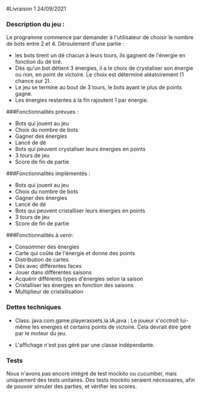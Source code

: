 #Livraison 1 24/09/2021

### Description du jeu :

Le programme commence par demander à l'utilisateur de choisir le nombre de bots entre 2 et 4.
Déroulement d'une partie :
- les bots tirent un dé chacun à leurs tours,
  ils gagnent de l'énergie en fonction du dé tiré.
- Dès qu'un bot détient 3 énergies, il a le choix de crystaliser son énergie ou non, en point de victoire.
  Le choix est déterminé aléatoirement (1 chance sur 2).
- Le jeu se termine au bout de 3 tours, le bots ayant le plus de points gagne.
- Les énergies restantes à la fin rajoutent 1 par énergie.


###Fonctionnalités prévues :

- Bots qui jouent au jeu
- Choix du nombre de bots
- Gagner des énergies
- Lancé de dé
- Bots qui peuvent crystaliser leurs énergies en points
- 3 tours de jeu
- Score de fin de partie


###Fonctionnalités implémentés :

- Bots qui jouent au jeu
- Choix du nombre de bots
- Gagner des énergies
- Lancé de dé
- Bots qui peuvent cristalliser leurs énergies en points
- 3 tours de jeu
- Score de fin de partie



###Fonctionnalités à venir:

- Consommer des énergies
- Carte qui coûte de l'énergie et donne des points
- Distribution de cartes
- Dés avec différentes faces
- Jouer dans différentes saisons
- Acquérir différents types d'énergies selon la saison
- Cristalliser les énergies en fonction des saisons
- Multiplieur de cristallisation

### Dettes techniques

- Class: java.com.game.playerassets.ia.IA.java : Le joueur s'occtroît lui-même les energies et certains points de victoire.
  Cela devrait être géré par le moteur du jeu.

- L'affichage n'est pas géré par une classe indépendante.

### Tests

Nous n'avons pas encore intégré de test mockito ou cucumber,
mais uniquement des tests unitaires.
Des tests mockito seraient nécessaires, afin de pouvoir simuler des parties, et vérifier les scores.

